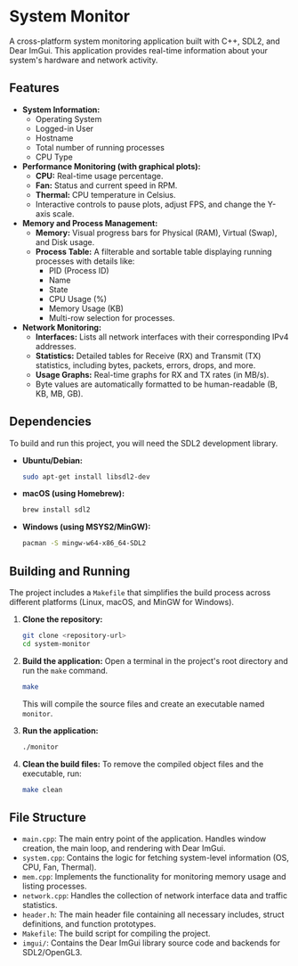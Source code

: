 # System Monitor

A cross-platform system monitoring application built with C++, SDL2, and Dear ImGui. This application provides real-time information about your system's hardware and network activity.

## Features

*   **System Information:**
    *   Operating System
    *   Logged-in User
    *   Hostname
    *   Total number of running processes
    *   CPU Type
*   **Performance Monitoring (with graphical plots):**
    *   **CPU:** Real-time usage percentage.
    *   **Fan:** Status and current speed in RPM.
    *   **Thermal:** CPU temperature in Celsius.
    *   Interactive controls to pause plots, adjust FPS, and change the Y-axis scale.
*   **Memory and Process Management:**
    *   **Memory:** Visual progress bars for Physical (RAM), Virtual (Swap), and Disk usage.
    *   **Process Table:** A filterable and sortable table displaying running processes with details like:
        *   PID (Process ID)
        *   Name
        *   State
        *   CPU Usage (%)
        *   Memory Usage (KB)
        *   Multi-row selection for processes.
*   **Network Monitoring:**
    *   **Interfaces:** Lists all network interfaces with their corresponding IPv4 addresses.
    *   **Statistics:** Detailed tables for Receive (RX) and Transmit (TX) statistics, including bytes, packets, errors, drops, and more.
    *   **Usage Graphs:** Real-time graphs for RX and TX rates (in MB/s).
    *   Byte values are automatically formatted to be human-readable (B, KB, MB, GB).

## Dependencies

To build and run this project, you will need the SDL2 development library.

*   **Ubuntu/Debian:**
    ```bash
    sudo apt-get install libsdl2-dev
    ```
*   **macOS (using Homebrew):**
    ```bash
    brew install sdl2
    ```
*   **Windows (using MSYS2/MinGW):**
    ```bash
    pacman -S mingw-w64-x86_64-SDL2
    ```

## Building and Running

The project includes a `Makefile` that simplifies the build process across different platforms (Linux, macOS, and MinGW for Windows).

1.  **Clone the repository:**
    ```bash
    git clone <repository-url>
    cd system-monitor
    ```

2.  **Build the application:**
    Open a terminal in the project's root directory and run the `make` command.
    ```bash
    make
    ```
    This will compile the source files and create an executable named `monitor`.

3.  **Run the application:**
    ```bash
    ./monitor
    ```

4.  **Clean the build files:**
    To remove the compiled object files and the executable, run:
    ```bash
    make clean
    ```

## File Structure

*   `main.cpp`: The main entry point of the application. Handles window creation, the main loop, and rendering with Dear ImGui.
*   `system.cpp`: Contains the logic for fetching system-level information (OS, CPU, Fan, Thermal).
*   `mem.cpp`: Implements the functionality for monitoring memory usage and listing processes.
*   `network.cpp`: Handles the collection of network interface data and traffic statistics.
*   `header.h`: The main header file containing all necessary includes, struct definitions, and function prototypes.
*   `Makefile`: The build script for compiling the project.
*   `imgui/`: Contains the Dear ImGui library source code and backends for SDL2/OpenGL3.
